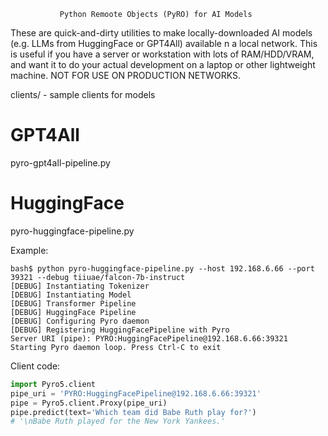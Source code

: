                Python Remoote Objects (PyRO) for AI Models

These are quick-and-dirty utilities to make locally-downloaded AI models
(e.g. LLMs from HuggingFace or GPT4All) available n a local network. This
is useful if you have a server or workstation with lots of
RAM/HDD/VRAM, and want it to do your actual development on a laptop or
other lightweight machine. NOT FOR USE ON PRODUCTION NETWORKS.

clients/  - sample clients for models

# GPT4All
pyro-gpt4all-pipeline.py

# HuggingFace
pyro-huggingface-pipeline.py

Example:
```
bash$ python pyro-huggingface-pipeline.py --host 192.168.6.66 --port 39321 --debug tiiuae/falcon-7b-instruct
[DEBUG] Instantiating Tokenizer
[DEBUG] Instantiating Model
[DEBUG] Transformer Pipeline
[DEBUG] HuggingFace Pipeline
[DEBUG] Configuring Pyro daemon
[DEBUG] Registering HuggingFacePipeline with Pyro
Server URI (pipe): PYRO:HuggingFacePipeline@192.168.6.66:39321
Starting Pyro daemon loop. Press Ctrl-C to exit

```
Client code:
```python
import Pyro5.client
pipe_uri = 'PYRO:HuggingFacePipeline@192.168.6.66:39321'
pipe = Pyro5.client.Proxy(pipe_uri)
pipe.predict(text='Which team did Babe Ruth play for?')
# '\nBabe Ruth played for the New York Yankees.'
```
